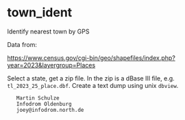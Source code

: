 # town_ident

Identify nearest town by GPS

Data from:

https://www.census.gov/cgi-bin/geo/shapefiles/index.php?year=2023&layergroup=Places

Select a state, get a zip file.  In the zip is a dBase III file, e.g.
`tl_2023_25_place.dbf`.  Create a text dump using unix `dbview`.

       Martin Schulze
       Infodrom Oldenburg
       joey@infodrom.north.de


